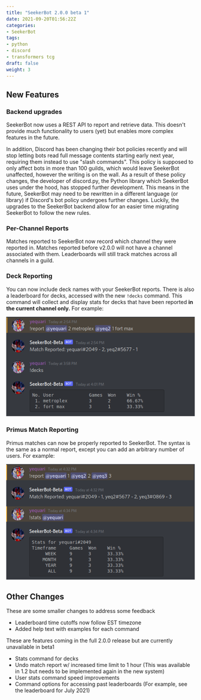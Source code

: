 ```yaml
---
title: "SeekerBot 2.0.0 beta 1"
date: 2021-09-20T01:56:22Z
categories:
- SeekerBot
tags:
- python
- discord
- transformers tcg
draft: false
weight: 3
---
```


## New Features

### Backend upgrades
SeekerBot now uses a REST API to report and retrieve data. This doesn't provide much functionality to users (yet) but enables more complex features in the future. 

In addition, Discord has been changing their bot policies recently and will stop letting bots read full message contents starting early next year, requiring them instead to use "slash commands". This policy is supposed to only affect bots in more than 100 guilds, which would leave SeekerBot unaffected, however the writing is on the wall. As a result of these policy changes, the developer of discord.py, the Python library which SeekerBot uses under the hood, has stopped further development. This means in the future, SeekerBot may need to be rewritten in a different language (or library) if Discord's bot policy undergoes further changes. Luckily, the upgrades to the SeekerBot backend allow for an easier time migrating SeekerBot to follow the new rules.

### Per-Channel Reports
Matches reported to SeekerBot now record which channel they were reported in. Matches reported before v2.0.0 will not have a channel associated with them. Leaderboards will still track matches across all channels in a guild. 

### Deck Reporting
You can now include deck names with your SeekerBot reports. There is also a leaderboard for decks, accessed with the new `!decks` command. This command will collect and display stats for decks that have been reported **in the current channel only.** For example:

![!report @yequari 2 metroplex @ yeq2 1 fort max](/deckexample.png)

### Primus Match Reporting
Primus matches can now be properly reported to SeekerBot. The syntax is the same as a normal report, except you can add an arbitrary number of users. For example:

![!report @yequari 1 @yeq2 2 @yeq3 3](/primusexample.png)

## Other Changes

These are some smaller changes to address some feedback

- Leaderboard time cutoffs now follow EST timezone
- Added help text with examples for each command

These are features coming in the full 2.0.0 release but are currently unavailable in beta1

- Stats command for decks
- Undo match report w/ increased time limit to 1 hour (This was available in 1.2 but needs to be implemented again in the new system)
- User stats command speed improvements
- Command options for accessing past leaderboards (For example, see the leaderboard for July 2021)
